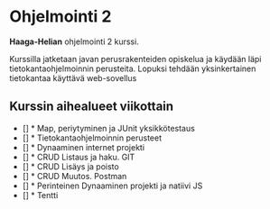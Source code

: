# Ohjelmointi 2 

**Haaga-Helian** ohjelmointi 2 kurssi. 

Kurssilla jatketaan javan perusrakenteiden opiskelua ja käydään läpi tietokantaohjelmoinnin perusteita.
Lopuksi tehdään yksinkertainen tietokantaa käyttävä web-sovellus

## Kurssin aihealueet viikottain

- [] * Map, periytyminen ja JUnit yksikkötestaus
- [] * Tietokantaohjelmoinnin perusteet
- [] * Dynaaminen internet projekti
- [] * CRUD Listaus ja haku. GIT
- [] * CRUD Lisäys ja poisto
- [] * CRUD Muutos. Postman
- [] * Perinteinen Dynaaminen projekti ja natiivi JS
- [] * Tentti
